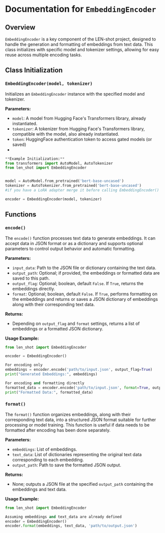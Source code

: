 # Documentation for `EmbeddingEncoder`

## Overview
`EmbeddingEncoder` is a key component of the LEN-shot project, designed to handle the generation and formatting of embeddings from text data. This class initializes with specific model and tokenizer settings, allowing for easy reuse across multiple encoding tasks.

## Class Initialization

### `EmbeddingEncoder(model, tokenizer)`
Initializes an `EmbeddingEncoder` instance with the specified model and tokenizer.

**Parameters:**
- `model`: A model from Hugging Face's Transformers library, already instantiated.
- `tokenizer`: A tokenizer from Hugging Face's Transformers library, compatible with the model, also already instantiated.
- `token`: HuggingFace authentication token to access gated models (or saved)
- 
```python
**Example Initialization:**
from transformers import AutoModel, AutoTokenizer
from len_shot import EmbeddingEncoder


model = AutoModel.from_pretrained('bert-base-uncased')
tokenizer = AutoTokenizer.from_pretrained('bert-base-uncased')
#if you have a LoRA adapter merge it before calling EmbeddingEncoder()

encoder = EmbeddingEncoder(model, tokenizer)
```
## Functions

### `encode()`
The `encode()` function processes text data to generate embeddings. It can accept data in JSON format or as a dictionary and supports optional parameters to control output behavior and automatic formatting.

**Parameters:**
- `input_data`: Path to the JSON file or dictionary containing the text data.
- `output_path`: Optional; if provided, the embeddings or formatted data are saved to this path.
- `output_flag`: Optional; boolean, default `False`. If `True`, returns the embeddings directly.
- `format`: Optional; boolean, default `False`. If `True`, performs formatting on the embeddings and returns or saves a JSON dictionary of embeddings along with their corresponding text data.

**Returns:**
- Depending on `output_flag` and `format` settings, returns a list of embeddings or a formatted JSON dictionary.

**Usage Example:**
```python
from len_shot import EmbeddingEncoder

encoder = EmbeddingEncoder()

For encoding only
embeddings = encoder.encode('path/to/input.json', output_flag=True)
print("Generated Embeddings:", embeddings)

For encoding and formatting directly
formatted_data = encoder.encode('path/to/input.json', format=True, output_flag=True)
print("Formatted Data:", formatted_data)
```

### `format()`
The `format()` function organizes embeddings, along with their corresponding text data, into a structured JSON format suitable for further processing or model training. This function is useful if data needs to be formatted after encoding has been done separately.

**Parameters:**
- `embeddings`: List of embeddings.
- `text_data`: List of dictionaries representing the original text data corresponding to each embedding.
- `output_path`: Path to save the formatted JSON output.

**Returns:**
- None; outputs a JSON file at the specified `output_path` containing the embeddings and text data.

**Usage Example:**
```python
from len_shot import EmbeddingEncoder

Assuming embeddings and text_data are already defined
encoder = EmbeddingEncoder()
encoder.format(embeddings, text_data, 'path/to/output.json')
```
